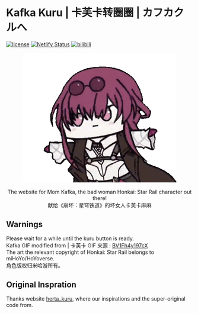 ﻿# Kafka Kuru | 卡芙卡转圈圈 | カフカクルへ
[![license](https://img.shields.io/badge/license-CC_BY_NC_SA-74c853.svg)](https://github.com/MuGemSt/kafka_kuru/blob/web/LICENSE)
[![Netlify Status](https://api.netlify.com/api/v1/badges/b8dcf387-d382-44e6-912c-058f2fe01b6c/deploy-status)](https://kafka-kuru.netlify.app)
[![bilibili](https://img.shields.io/badge/bilibili-BV1JeDZYYEUu-fc8bab.svg)](https://www.bilibili.com/video/BV1JeDZYYEUu)

<div align="center"><a href="https://kafka-kuru.netlify.app"><img src="./img/kafkaa_github.gif" style="width:82%;"></a></div>

<p align="center">The website for Mom Kafka, the bad woman Honkai: Star Rail character out there!<br>献给《崩坏：星穹铁道》的坏女人卡芙卡麻麻</p>

## Warnings
Please wait for a while until the kuru button is ready.<br>
Kafka GIF modified from | 卡芙卡 GIF 来源 : [BV1Fh4y197cX](https://www.bilibili.com/video/BV1Fh4y197cX) <br>
The art the relevant copyright of Honkai: Star Rail belongs to miHoYo/HoYoverse.<br>
角色版权归米哈游所有。

## Original Inspration
Thanks website [herta_kuru](https://github.com/duiqt/herta_kuru), where our inspirations and the super-original code from.
